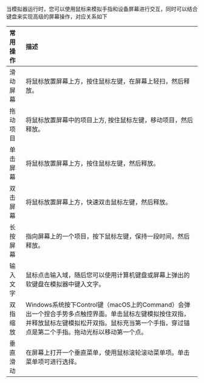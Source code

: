 当模拟器运行时，您可以使用鼠标来模拟手指和设备屏幕进行交互，同时可以结合键盘来实现高级的屏幕操作，对应关系如下

| 常用操作 | 描述                                                                                                              |
| :--- | :-------------------------------------------------------------------------------------------------------------- |
| 滑动屏幕 | 将鼠标放置屏幕上方，按住鼠标左键，在屏幕上轻扫，然后释放。                                                                                   |
| 拖动项目 | 将鼠标放置屏幕中的项目上方, 按住鼠标左键，移动项目，然后释放。                                                                                |
| 单击屏幕 | 将鼠标放置屏幕上方，按住鼠标左键，然后释放。                                                                                          |
| 双击屏幕 | 将鼠标放置屏幕上方，快速双击鼠标左键，然后释放。                                                                                        |
| 长按屏幕 | 指向屏幕上的一个项目，按下鼠标左键，保持一段时间，然后释放。                                                                                  |
| 输入文字 | 鼠标点击输入域，随后您可以使用计算机键盘或屏幕上弹出的软键盘在模拟器中键入文字。                                                                        |
| 双指缩放 | Windows系统按下Control键（macOS上的Command）会弹出一个捏合手势多点触控界面。单击鼠标左键模拟按住双指，并释放鼠标左键模拟松开双指。鼠标充当第一个手指，穿过锚点是第二个手指。拖动光标以移动第一个点。 |
| 垂直滑动 | 在屏幕上打开一个垂直菜单，使用鼠标滚轮滚动菜单项。单击菜单项可进行选择。                                                                            |

